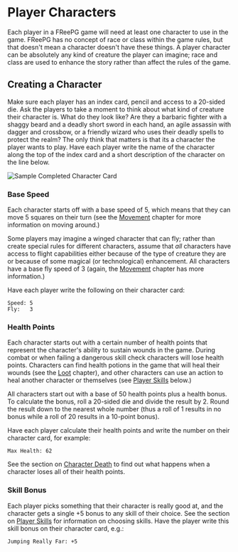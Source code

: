 # Player Characters #

Each player in a FReePG game will need at least one character to use in 
the game. FReePG has no concept of race or class within the game rules, 
but that doesn't mean a character doesn't have these things. A player 
character can be absolutely any kind of creature the player can imagine; 
race and class are used to enhance the story rather than affect the 
rules of the game.

## Creating a Character ##

Make sure each player has an index card, pencil and access to a 20-sided 
die. Ask the players to take a moment to think about what kind of 
creature their character is. What do they look like? Are they a barbaric 
fighter with a shaggy beard and a deadly short sword in each hand, an 
agile assassin with dagger and crossbow, or a friendly wizard who uses 
their deadly spells to protect the realm? The only think that matters is 
that its a character the player wants to play. Have each player write 
the name of the character along the top of the index card and a short 
description of the character on the line below.

![Sample Completed Character Card](Sample-Character-Card.png)

### Base Speed ###

Each character starts off with a base speed of 5, which means that they 
can move 5 squares on their turn (see the [Movement](#movement) chapter 
for more information on moving around.)

Some players may imagine a winged character that can fly; rather than 
create special rules for different characters, assume that *all* 
characters have access to flight capabilities either because of the type 
of creature they are or because of some magical (or technological) 
enhancement. All characters have a base fly speed of 3 (again, the 
[Movement](#movement) chapter has more information.)

Have each player write the following on their character card:

    Speed: 5
    Fly:   3

### Health Points ###

Each character starts out with a certain number of health points that 
represent the character's ability to sustain wounds in the game. During 
combat or when failing a dangerous skill check characters will lose 
health points. Characters can find health potions in the game that will 
heal their wounds (see the [Loot](#loot) chapter), and other characters 
can use an action to heal another character or themselves (see [Player 
Skills](#player-skills) below.)

All characters start out with a base of 50 health points plus a health 
bonus. To calculate the bonus, roll a 20-sided die and divide the result 
by 2. Round the result down to the nearest whole number (thus a roll of 
1 results in no bonus while a roll of 20 results in a 10-point bonus).

Have each player calculate their health points and write the number on 
their character card, for example:

    Max Health: 62

See the section on [Character Death](#character-death) to find out what 
happens when a character loses all of their health points.

### Skill Bonus ###

Each player picks something that their character is really good at, and 
the character gets a single +5 bonus to any skill of their choice. See 
the section on [Player Skills](#player-skills) for information on 
choosing skills. Have the player write this skill bonus on their 
character card, e.g.:

    Jumping Really Far: +5
